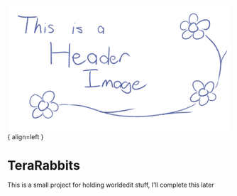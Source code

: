 <!-- minrdocs:mapping --> <!-- minrdocs:msc --> <!-- minrdocs:github https://github.com/x3a1n4/minr -->
<!-- minrscript:name TeraRabbits -->
<!-- minrscript:author eggshells -->
<!-- minrscript:dependencies StringHashMap -->
<!-- minrscript:description Minr scripts for many worldedit + axiom features I like -->

![Image title](images/thisisalsoaheaderimage.png){ align=left }

# TeraRabbits
This is a small project for holding worldedit stuff, I'll complete this later